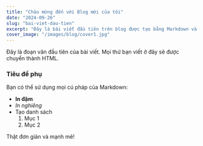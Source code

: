 ```yaml
---
title: "Chào mừng đến với Blog mới của tôi"
date: "2024-09-26"
slug: "bai-viet-dau-tien"
excerpt: "Đây là bài viết đầu tiên trên blog được tạo bằng Markdown và Next.js. Hãy cùng khám phá cách hoạt động của nó."
cover_image: "/images/blog/cover1.jpg"
---
```


Đây là đoạn văn đầu tiên của bài viết. Mọi thứ bạn viết ở đây sẽ được chuyển thành HTML.

### Tiêu đề phụ

Bạn có thể sử dụng mọi cú pháp của Markdown:

*   **In đậm**
*   *In nghiêng*
*   Tạo danh sách
    1.  Mục 1
    2.  Mục 2

Thật đơn giản và mạnh mẽ!